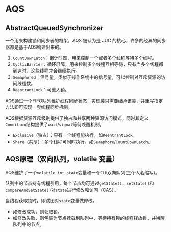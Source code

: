 # AQS 

## AbstractQueuedSynchronizer 

⼀个⽤来构建锁和同步器的框架，AQS 被认为是 JUC 的核心，许多的经典的同步器都是基于AQS构建出来的。

1. `CountDownLatch`：倒计时器，用来控制一个或者多个线程等待多个线程。
2. `CyclicBarrier`：循环屏障，用来控制多个线程互相等待，只有当多个线程都到达时，这些线程才会继续执行。
3. `Semaphored`：信号量，类似于操作系统中的信号量，可以控制对互斥资源的访问线程数。
4. `ReentrantLock`：可重入锁。

AQS通过一个FIFO队列维护线程同步状态，实现类只需要继承该类，并重写指定方法即可实现一套线程同步机制。

AQS根据资源互斥级别提供了独占和共享两种资源访问模式，同时其定义`Condition`结构提供了`wait`/`signal`等待唤醒机制。

- `Exclusive`（独占）：只有一个线程能执行，如`ReentrantLock`。
- `Share`（共享）：多个线程可同时执行，如`Semaphore`/`CountDownLatch`。

## AQS原理（双向队列，volatile 变量）

AQS维护了一个`volatile int state`变量和一个`CLH`双向队列(三个人名缩写)。

队列中的节点持有线程引用，每个节点均可通过`getState()`、`setState()`和`compareAndSetState()`对`state`进行修改和访问（CAS）。

当线程获取锁时，即试图对`state`变量做修改。

- 如修改成功，则获取锁。
- 如修改失败，则包装为节点挂载到队列中，等待持有锁的线程释放锁，并唤醒队列中的节点。